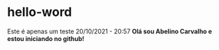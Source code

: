# hello-word
Este é apenas um teste 20/10/2021 - 20:57
<b> Olá sou Abelino Carvalho e estou iniciando no github!
